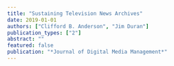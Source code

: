 ```yaml
---
title: "Sustaining Television News Archives"
date: 2019-01-01
authors: ["Clifford B. Anderson", "Jim Duran"]
publication_types: ["2"]
abstract: ""
featured: false
publication: "*Journal of Digital Media Management*"
---
```


